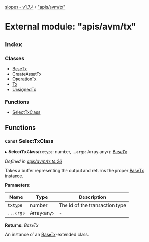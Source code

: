 [slopes - v1.7.4](../README.md) › ["apis/avm/tx"](_apis_avm_tx_.md)

# External module: "apis/avm/tx"

## Index

### Classes

* [BaseTx](../classes/_apis_avm_tx_.basetx.md)
* [CreateAssetTx](../classes/_apis_avm_tx_.createassettx.md)
* [OperationTx](../classes/_apis_avm_tx_.operationtx.md)
* [Tx](../classes/_apis_avm_tx_.tx.md)
* [UnsignedTx](../classes/_apis_avm_tx_.unsignedtx.md)

### Functions

* [SelectTxClass](_apis_avm_tx_.md#const-selecttxclass)

## Functions

### `Const` SelectTxClass

▸ **SelectTxClass**(`txtype`: number, ...`args`: Array‹any›): *[BaseTx](../classes/_apis_avm_tx_.basetx.md)*

*Defined in [apis/avm/tx.ts:26](https://github.com/ava-labs/slopes/blob/998aaee/src/apis/avm/tx.ts#L26)*

Takes a buffer representing the output and returns the proper [BaseTx](../classes/_apis_avm_tx_.basetx.md) instance.

**Parameters:**

Name | Type | Description |
------ | ------ | ------ |
`txtype` | number | The id of the transaction type  |
`...args` | Array‹any› | - |

**Returns:** *[BaseTx](../classes/_apis_avm_tx_.basetx.md)*

An instance of an [BaseTx](../classes/_apis_avm_tx_.basetx.md)-extended class.
